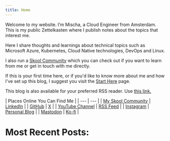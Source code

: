 ```yaml
---
title: Home
---
```


Welcome to my website. I’m Mischa, a Cloud Engineer from Amsterdam.
This is my public Zettelkasten where I publish notes about the topics that interest me.

Here I share thoughts and learnings about technical topics such as Microsoft Azure, Kubernetes, Cloud Native technologies, DevOps and Linux.

I also run a [Skool Community](https://mischavandenburg.com/skool) which you can check out if you want to learn from me or get in touch with me directly.

If this is your first time here, or if you'd like to know more about me and how I've set up this blog, I suggest you visit the [Start Here](/aboutme) page.

This blog is also available for your preferred RSS reader. Use [this link.](https://mischavandenburg.com/index.xml)

| Places Online You Can Find Me |
| --- | --- |
| [My Skool Community](https://mischavandenburg.com/skool) | [LinkedIn](https://www.linkedin.com/in/mischavandenburg) |
| [GitHub](https://github.com/mischavandenburg/) | [X](https://twitter.com/mischa_vdburg) |
| [YouTube Channel](https://www.youtube.com/channel/UCDAck-gFPTrgTx_qp59-bQA) | [RSS Feed](https://mischavandenburg.com/index.xml) |
| [Instagram](https://www.instagram.com/mischavandenburg) | [Personal Blog](https://mischavandenburg.blog) |
| [Mastodon](https://toot.community/@mischavandenburg) | [Ko-fi](https://ko-fi.com/mischavandenburg) |

# Most Recent Posts:
